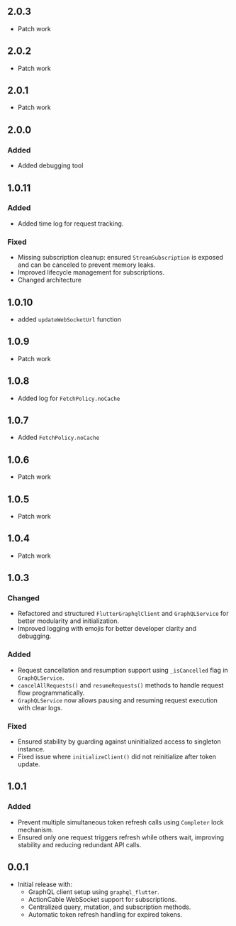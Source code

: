 ## 2.0.3
- Patch work

## 2.0.2
- Patch work


## 2.0.1
- Patch work

## 2.0.0
### Added
- Added debugging tool

## 1.0.11
### Added
- Added time log for request tracking.

### Fixed
- Missing subscription cleanup: ensured `StreamSubscription` is exposed and can be canceled to prevent memory leaks.
- Improved lifecycle management for subscriptions.
- Changed architecture


## 1.0.10
- added `updateWebSocketUrl` function

## 1.0.9
- Patch work

## 1.0.8
- Added log for `FetchPolicy.noCache`
## 1.0.7
- Added `FetchPolicy.noCache`
## 1.0.6
- Patch work
## 1.0.5
- Patch work

## 1.0.4
- Patch work

## 1.0.3

### Changed
- Refactored and structured `FlutterGraphqlClient` and `GraphQLService` for better modularity and initialization.
- Improved logging with emojis for better developer clarity and debugging.

### Added
- Request cancellation and resumption support using `_isCancelled` flag in `GraphQLService`.
- `cancelAllRequests()` and `resumeRequests()` methods to handle request flow programmatically.
- `GraphQLService` now allows pausing and resuming request execution with clear logs.

### Fixed
- Ensured stability by guarding against uninitialized access to singleton instance.
- Fixed issue where `initializeClient()` did not reinitialize after token update.


## 1.0.1

### Added
- Prevent multiple simultaneous token refresh calls using `Completer` lock mechanism.
- Ensured only one request triggers refresh while others wait, improving stability and reducing redundant API calls.

## 0.0.1

* Initial release with:
    - GraphQL client setup using `graphql_flutter`.
    - ActionCable WebSocket support for subscriptions.
    - Centralized query, mutation, and subscription methods.
    - Automatic token refresh handling for expired tokens.
